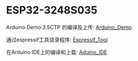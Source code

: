 # ESP32-3248S035
Arduino Demo 3.5CTP 的编译及上传:
[Arduino_Demo](./UserGuide/Arduino_Demo_3.5_CTP_UserGuide.md)

通过espressif工具烧录程序:
[Espressif_Tool](./UserGuide/Espressif_Tool_UserGuide.md)

在Arduino IDE上的编译和上载:
[Aduino_IDE](./UserGuide/Arduino_IDE_UserGuide.md)
